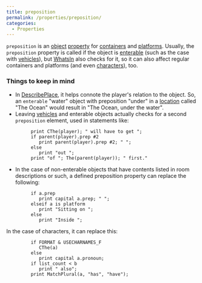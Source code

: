 ```yaml
---
title: preposition
permalink: /properties/preposition/
categories: 
  - Properties
---
```


`preposition` is an [object](globals/object/)
[property](properties/) for
[containers](basics/containers-and-platforms/) and
[platforms](basics/containers-and-platforms/). Usually, the `preposition` property
is called if the object is [enterable](attributes/enterable/) (such as
the case with [vehicles](classes/vehicle/)), but
[WhatsIn](routines/whatsin/) also checks for it, so it can also affect
regular containers and platforms (and even
[characters](characters/)), too.

### Things to keep in mind

-   In [DescribePlace](guts/describeplace/), it helps connote the
    player's relation to the object. So, an `enterable` "water" object
    with preposition "under" in a [location](globals/location/) called
    "The Ocean" would result in "The Ocean, under the water".
-   Leaving [vehicles](classes/vehicle/) and enterable objects
    actually checks for a second `preposition` element, used in
    statements like:

<!-- -->

             print CThe(player); " will have to get ";
             if parent(player).prep #2
                print parent(player).prep #2; " ";
             else
                print "out ";
             print "of "; The(parent(player)); " first."

-   In the case of non-enterable objects that have contents listed in
    room descriptions or such, a defined preposition property can
    replace the following:

<!-- -->

             if a.prep
                print capital a.prep; " ";
             elseif a is platform
                print "Sitting on ";
             else
                print "Inside ";

In the case of characters, it can replace this:

             if FORMAT & USECHARNAMES_F
                CThe(a)
             else
                print capital a.pronoun;
             if list_count < b
                print " also";
             print MatchPlural(a, "has", "have");
